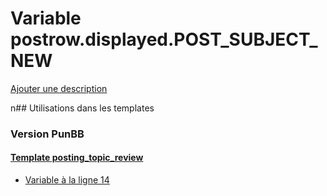 # Variable postrow.displayed.POST_SUBJECT_NEW
[Ajouter une description](https://fa-tvars.appspot.com/postrow.displayed.POST_SUBJECT_NEW)

n## Utilisations dans les templates

### Version PunBB

#### [Template posting_topic_review](punbb/posting_topic_review.md)
* [Variable à la ligne 14](../punbb/posting_topic_review.tpl#L14)